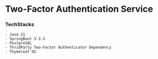 # Two-Factor Authentication Service


### TechStacks
```
- Java 21
- SpringBoot 3.3.3
- PostgreSQL
- ThridParty Two-Factor Authenticator Dependency
- Thymeleaf UI
```
